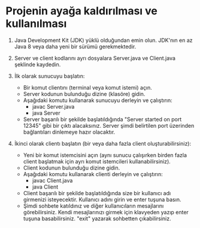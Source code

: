 Projenin ayağa kaldırılması ve kullanılması
============================
1. Java Development Kit (JDK) yüklü olduğundan emin olun. JDK'nın en az Java 8 veya daha yeni bir sürümü gerekmektedir.

2. Server ve client kodlarını ayrı dosyalara Server.java ve Client.java şeklinde kaydedin.

3. İlk olarak sunucuyu başlatın:

   - Bir komut clientını (terminal veya komut istemi) açın.
   - Server kodunun bulunduğu dizine (klasöre) gidin.
   - Aşağıdaki komutu kullanarak sunucuyu derleyin ve çalıştırın:
     - javac Server.java 
     - java Server
   - Server başarılı bir şekilde başlatıldığında "Server started on port 12345" gibi bir çıktı alacaksınız. Server şimdi belirtilen port üzerinden bağlantıları dinlemeye hazır olacaktır.

4. İkinci olarak clientı başlatın (bir veya daha fazla client oluşturabilirsiniz):
   - Yeni bir komut istemcisini açın (aynı sunucu çalışırken birden fazla client başlatmak için ayrı komut istemcileri kullanabilirsiniz).
   - Client kodunun bulunduğu dizine gidin.
   - Aşağıdaki komutu kullanarak clienti derleyin ve çalıştırın:
     - javac Client.java
     - java Client
   - Client başarılı bir şekilde başlatıldığında size bir kullanıcı adı girmenizi isteyecektir. Kullanıcı adını girin ve enter tuşuna basın.
   - Şimdi sohbete katıldınız ve diğer kullanıcıların mesajlarını görebilirsiniz. Kendi mesajlarınızı girmek için klavyeden yazıp enter tuşuna basabilirsiniz. "exit" yazarak sohbetten çıkabilirsiniz.

